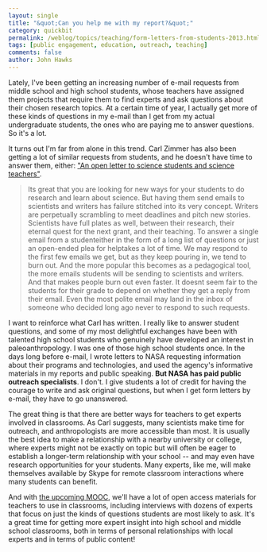 ```yaml
---
layout: single 
title: "&quot;Can you help me with my report?&quot;" 
category: quickbit
permalink: /weblog/topics/teaching/form-letters-from-students-2013.html
tags: [public engagement, education, outreach, teaching] 
comments: false 
author: John Hawks 
---
```



Lately, I've been getting an increasing number of e-mail requests from middle school and high school students, whose teachers have assigned them projects that require them to find experts and ask questions about their chosen research topics. At a certain time of year, I actually get more of these kinds of questions in my e-mail than I get from my actual undergraduate students, the ones who are paying me to answer questions. So it's a lot. 

It turns out I'm far from alone in this trend. Carl Zimmer has also been getting a lot of similar requests from students, and he doesn't have time to answer them, either: <a href="http://phenomena.nationalgeographic.com/2013/05/31/an-open-letter-to-science-students-and-science-teachers/">"An open letter to science students and science teachers"</a>. 

<blockquote>Its great that you are looking for new ways for your students to do research and learn about science. But having them send emails to scientists and writers has failure stitched into its very concept. Writers are perpetually scrambling to meet deadlines and pitch new stories. Scientists have full plates as well, between their research, their eternal quest for the next grant, and their teaching. To answer a single email from a studenteither in the form of a long list of questions or just an open-ended plea for helptakes a lot of time. We may respond to the first few emails we get, but as they keep pouring in, we tend to burn out. And the more popular this becomes as a pedagogical tool, the more emails students will be sending to scientists and writers. And that makes people burn out even faster. It doesnt seem fair to the students for their grade to depend on whether they get a reply from their email. Even the most polite email may land in the inbox of someone who decided long ago never to respond to such requests.</blockquote>

I want to reinforce what Carl has written. I really like to answer student questions, and some of my most delightful exchanges have been with talented high school students who genuinely have developed an interest in paleoanthropology. I was one of those high school students once. In the days long before e-mail, I wrote letters to NASA requesting information about their programs and technologies, and used the agency's informative materials in my reports and public speaking. <strong>But NASA has paid public outreach specialists</strong>. I don't. I give students a lot of credit for having the courage to write and ask original questions, but when I get form letters by e-mail, they have to go unanswered. 

The great thing is that there are better ways for teachers to get experts involved in classrooms. As Carl suggests, many scientists make time for outreach, and anthropologists are more accessible than most. It is usually the best idea to make a relationship with a nearby university or college, where experts might not be exactly on topic but will often be eager to establish a longer-term relationship with your school -- and may even have research opportunities for your students. Many experts, like me, will make themselves available by Skype for remote classroom interactions where many students can benefit. 

And with <a href="http://johnhawks.net/courses/mooc/hawks-mooc-first-announcement-2013.html">the upcoming MOOC</a>, we'll have a lot of open access materials for teachers to use in classrooms, including interviews with dozens of experts that focus on just the kinds of questions students are most likely to ask. It's a great time for getting more expert insight into high school and middle school classrooms, both in terms of personal relationships with local experts and in terms of public content!





